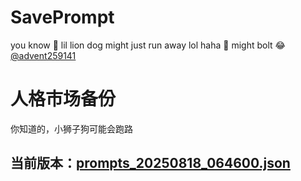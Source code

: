 # SavePrompt
you know 🫠 lil lion dog might just run away lol
haha 🐶 might bolt 😂 [@advent259141](https://github.com/advent259141)

# 人格市场备份
你知道的，小狮子狗可能会跑路

## 当前版本：[prompts_20250818_064600.json](https://github.com/Larch-C/SavePrompt/blob/main/prompts_20250818_064600.json)
